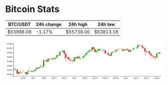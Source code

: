 # Bitcoin Stats

BTC/USDT|24h change|24h high|24h low|
|---|---|---|---|
|$53998.08|-1.17%|$55738.00|$53813.16|

<img src="./chart.svg">
